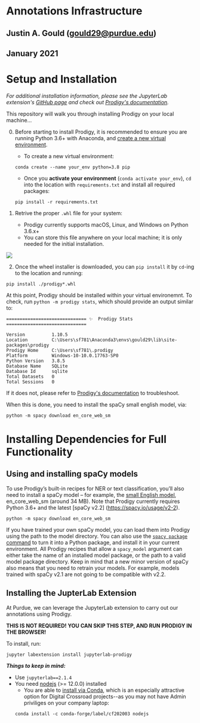 # Annotations Infrastructure
## Justin A. Gould (gould29@purdue.edu)
## January 2021

# Setup and Installation
_For additional installation information, please see the JupyterLab extension's [GitHub page](https://github.com/explosion/jupyterlab-prodigy) and check out [Prodigy's documentation](https://prodi.gy/docs/)._

This repository will walk you through installing Prodigy on your local machine...

0. Before starting to install Prodigy, it is recommended to ensure you are running Python 3.6+ with Anaconda, and [create a new virtual environment](https://docs.conda.io/projects/conda/en/latest/user-guide/tasks/manage-environments.html).
    - To create a new virtual environment:
    ```
    conda create --name your_env python=3.8 pip
    ```
    - Once you **activate your environment** (`conda activate your_env`), `cd` into the location with `requirements.txt` and install all required packages:
    ```
    pip install -r requirements.txt
    ```

1. Retrive the proper `.whl` file for your system:
    - Prodigy currently supports macOS, Linux, and Windows on Python 3.6.x+
    - You can store this file anywhere on your local machine; it is only needed for the initial installation.

<img src="https://prodi.gy/static/57ba7ed22296e27bae9d5164aea49e27/53bcc/install_download.jpg">

2. Once the wheel installer is downloaded, you can `pip install` it by `cd`-ing to the location and running:
```
pip install ./prodigy*.whl
```

At this point, Prodigy should be installed within your virtual environemnt. To check, run `python -m prodigy stats`, which should provide an output similar to:
```
============================== ✨  Prodigy Stats ==============================

Version          1.10.5
Location         C:\Users\sf781\Anaconda3\envs\gould29\lib\site-packages\prodigy
Prodigy Home     C:\Users\sf781\.prodigy
Platform         Windows-10-10.0.17763-SP0
Python Version   3.8.5
Database Name    SQLite
Database Id      sqlite
Total Datasets   0
Total Sessions   0
```

If it does not, please refer to [Prodigy's documentation](https://prodi.gy/docs/) to troubleshoot.

When this is done, you need to install the spaCy small english model, via:
```
python -m spacy download en_core_web_sm
```

# Installing Dependencies for Full Functionality
## Using and installing spaCy models 
To use Prodigy’s built-in recipes for NER or text classification, you’ll also need to install a spaCy model – for example, the [small English model](https://spacy.io/models/en#en_core_web_sm), en_core_web_sm (around 34 MB). Note that Prodigy currently requires Python 3.6+ and the latest [spaCy v2.2] (https://spacy.io/usage/v2-2).

```
python -m spacy download en_core_web_sm
```

If you have trained your own spaCy model, you can load them into Prodigy using the path to the model directory. You can also use the [`spacy package` command](https://spacy.io/api/cli#package) to turn it into a Python package, and install it in your current environment. All Prodigy recipes that allow a `spacy_model` argument can either take the name of an installed model package, or the path to a valid model package directory. Keep in mind that a new minor version of spaCy also means that you need to retrain your models. For example, models trained with spaCy v2.1 are not going to be compatible with v2.2.

## Installing the JupterLab Extension
At Purdue, we can leverage the JupyterLab extension to carry out our annotations using Prodigy.

**THIS IS NOT REQUIRED! YOU CAN SKIP THIS STEP, AND RUN PRODIGY IN THE BROWSER!**

To install, run:
```
jupyter labextension install jupyterlab-prodigy
```

**_Things to keep in mind:_**
- Use `jupyterlab==2.1.4`
- You need [nodejs](https://nodejs.org/en/
) (>= 12.0.0) installed
    - You are able to [install via Conda](https://anaconda.org/conda-forge/nodejs), which is an especially attractive option for Digital Crossroad projects--as you may not have Admin priviliges on your company laptop:
    ```
    conda install -c conda-forge/label/cf202003 nodejs 
    ```
